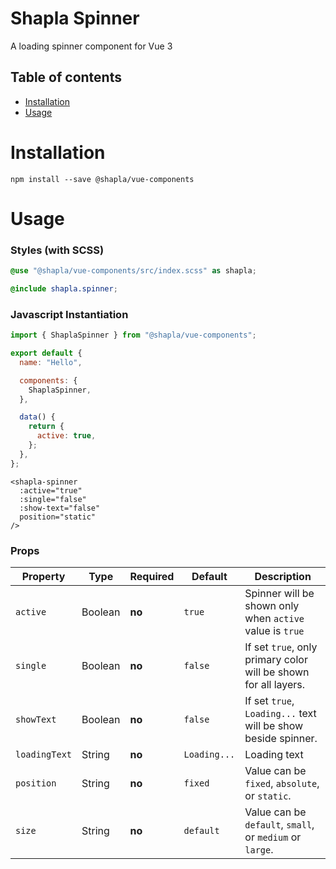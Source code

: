 # Shapla Spinner

A loading spinner component for Vue 3

## Table of contents

- [Installation](#installation)
- [Usage](#usage)

# Installation

```
npm install --save @shapla/vue-components
```

# Usage

### Styles (with SCSS)

```scss
@use "@shapla/vue-components/src/index.scss" as shapla;

@include shapla.spinner;
```

### Javascript Instantiation

```js
import { ShaplaSpinner } from "@shapla/vue-components";

export default {
  name: "Hello",

  components: {
    ShaplaSpinner,
  },

  data() {
    return {
      active: true,
    };
  },
};
```

```vue
<shapla-spinner
  :active="true"
  :single="false"
  :show-text="false"
  position="static"
/>
```

### Props

| Property      | Type    | Required | Default      | Description                                                     |
| ------------- | ------- | -------- | ------------ | --------------------------------------------------------------- |
| `active`      | Boolean | **no**   | `true`       | Spinner will be shown only when `active` value is `true`        |
| `single`      | Boolean | **no**   | `false`      | If set `true`, only primary color will be shown for all layers. |
| `showText`    | Boolean | **no**   | `false`      | If set `true`, `Loading...` text will be show beside spinner.   |
| `loadingText` | String  | **no**   | `Loading...` | Loading text                                                    |
| `position`    | String  | **no**   | `fixed`      | Value can be `fixed`, `absolute`, or `static`.                  |
| `size`        | String  | **no**   | `default`    | Value can be `default`, `small`, or `medium` or `large`.        |
